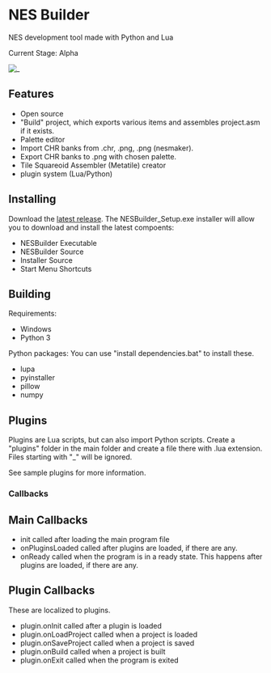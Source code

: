 # NES Builder
NES development tool made with Python and Lua

Current Stage: Alpha

![_](https://i.imgur.com/HyRHRub.png)

## Features ##
* Open source
* "Build" project, which exports various items and assembles project.asm if it exists.
* Palette editor
* Import CHR banks from .chr, .png, .png (nesmaker).
* Export CHR banks to .png with chosen palette.
* Tile Squareoid Assembler (Metatile) creator
* plugin system (Lua/Python)

## Installing ##
Download the [latest release](https://github.com/SpiderDave/NESBuilder/releases).
The NESBuilder_Setup.exe installer will allow you to download and install the latest compoents:
* NESBuilder Executable
* NESBuilder Source
* Installer Source
* Start Menu Shortcuts

## Building ##
Requirements:
* Windows
* Python 3

Python packages:
You can use "install dependencies.bat" to install these.
* lupa
* pyinstaller
* pillow
* numpy


## Plugins ##
Plugins are Lua scripts, but can also import Python scripts.
Create a "plugins" folder in the main folder and create a file there with 
.lua extension.  Files starting with "_" will be ignored.

See sample plugins for more information.

### Callbacks ###
## Main Callbacks ##
* init
    called after loading the main program file
* onPluginsLoaded
    called after plugins are loaded, if there are any.
* onReady
    called when the program is in a ready state.  This happens after plugins are loaded, if there are any.

## Plugin Callbacks ###
These are localized to plugins.
* plugin.onInit
    called after a plugin is loaded
* plugin.onLoadProject
    called when a project is loaded
* plugin.onSaveProject
    called when a project is saved
* plugin.onBuild
    called when a project is built
* plugin.onExit
    called when the program is exited


